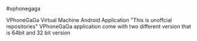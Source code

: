 #vphonegaga


VPhoneGaGa Virtual Machine Android Application
"This is unoffcial repositories"
VPhoneGaGa application come with two different version that is 64bit and 32 bit version
